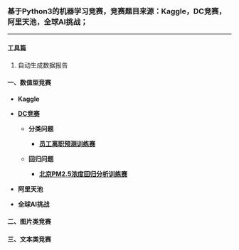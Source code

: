 ### 基于Python3的机器学习竞赛，竞赛题目来源：Kaggle，DC竞赛，阿里天池，全球AI挑战；

------

#### 工具篇

1. 自动生成数据报告



#### 一、数值型竞赛 

* **Kaggle**

* **[DC竞赛]()**

   * **分类问题**

     + **[员工离职预测训练赛]()**
      
   * **回归问题**

     + **[北京PM2.5浓度回归分析训练赛]()**      


* **阿里天池**

* **全球AI挑战**


#### 二、图片类竞赛


#### 三、文本类竞赛
